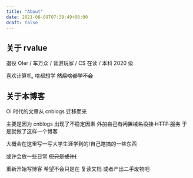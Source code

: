 ```yaml
---
title: "About"
date: 2021-08-09T07:39:49+08:00
draft: false
---
```


## 关于 rvalue

退役 OIer / 车万众 / 音游玩家 / CS 在读 / 本科 2020 级

喜欢计算机, 啥都想学 ~~然后啥都学不会~~

## 关于本博客

OI 时代的文章从 cnblogs 迁移而来

主要是因为 cnblogs 出现了不稳定因素 ~~外加自己有闲置域名没挂 HTTP 服务~~ 于是就做了这样一个博客

大概会在这里写一写大学生涯学到的/自己瞎搞的一些东西

或许会放一些日常 ~~但只是或许(~~

重新开始写博客 希望不会只是在 复读文档 或者产出二手废物吧

